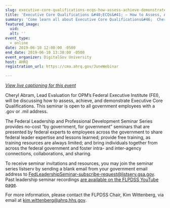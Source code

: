 ```yaml
---
slug: executive-core-qualifications-ecqs-how-assess-achieve-demonstrate-ecqs
title: 'Executive Core Qualifications &#40;ECQs&#41; – How to Assess, Achieve, and Demonstrate ECQs'
summary: 'Come learn all about Executive Core Qualifications&#46;  Cheryl Abram, Lead Evaluation for OPM’s Federal Executive Institute &#40;FEI&#41;, will be discussing how to assess, achieve, and demonstrate ECQs&#46;'
featured_image: 
  uid: 
  alt: ''
event_type: 
  - online
date: 2019-06-10 12:00:00 -0500
end_date: 2019-06-10 13:30:00 -0500
event_organizer: DigitalGov University
host: AHRQ
registration_url: https://cma.ahrq.gov/JuneWebinar

---
```


_[View live captioning for this event](https://www.captionedtext.com/client/event.aspx?EventID=4043824&CustomerID=321)_

Cheryl Abram, Lead Evaluation for OPM’s Federal Executive Institute (FEI), will be discussing how to assess, achieve, and demonstrate Executive Core Qualifications. This seminar is open to all government employees with a .gov or .mil address.
  
The Federal Leadership and Professional Development Seminar Series provides no-cost “by government, for government” seminars that are presented by federal experts to employees across the government to share federal leader expertise and lessons learned; provide free training, as training resources are always limited; and bring individuals together from across the federal government and foster intra- and inter-agency connections, collaborations, and sharing.

To receive seminar invitations and resources, you may join the seminar series listserv by sending a blank email from your government email address to [FedLeadershipSeminar-subscribe-request@listserv.gsa.gov](mailto:FedLeadershipSeminar-subscribe-request@listserv.gsa.gov). Past leadership seminar recordings [are available on the FLPDSS YouTube page](https://www.youtube.com/channel/UCJ1wh1JcX9nwin7w1f_S3fQ).

For more information, please contact the FLPDSS Chair, Kim Wittenberg, via email at [kim.wittenberg@ahrq.hhs.gov](mailto:kim.wittenberg@ahrq.hhs.gov).

